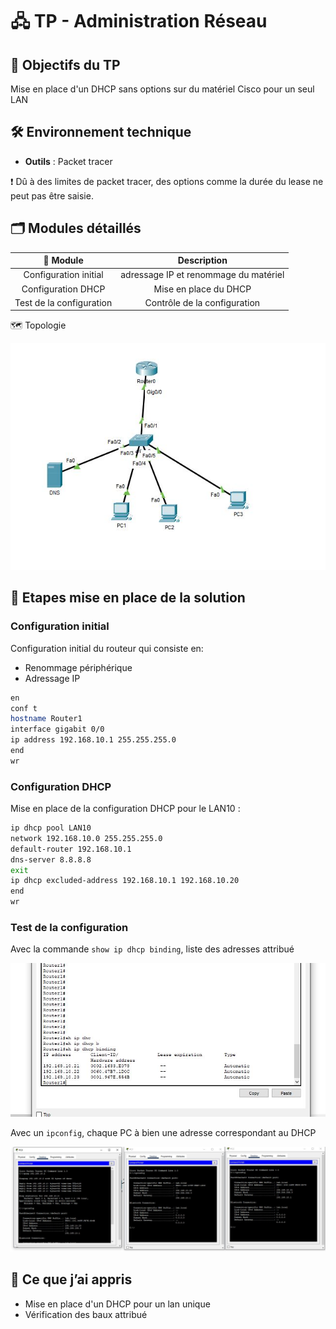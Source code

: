 # 🖧 TP - Administration Réseau

## 📌 Objectifs du TP

Mise en place d'un DHCP sans options sur du matériel Cisco pour un seul LAN

## 🛠️ Environnement technique

- **Outils** : Packet tracer

❗ Dû à des limites de packet tracer, des options comme la durée du lease ne peut pas être saisie.

## 🗂️ Modules détaillés

|📁 Module|Description|
|:-:|:-:|
|Configuration initial|adressage IP et renommage du matériel|
|Configuration DHCP|Mise en place du DHCP|
|Test de la configuration|Contrôle de la configuration|

🗺️  Topologie

![topologie](./Illustrations/topologie.JPG)

## 📜 Etapes mise en place de la solution

### Configuration initial

Configuration initial du routeur qui consiste en:

- Renommage périphérique
- Adressage IP

```bash
en
conf t
hostname Router1
interface gigabit 0/0
ip address 192.168.10.1 255.255.255.0
end
wr
```

### Configuration DHCP

Mise en place de la configuration DHCP pour le LAN10 :

```bash
ip dhcp pool LAN10
network 192.168.10.0 255.255.255.0
default-router 192.168.10.1
dns-server 8.8.8.8
exit
ip dhcp excluded-address 192.168.10.1 192.168.10.20
end
wr
```

### Test de la configuration

Avec la commande `show ip dhcp binding`, liste des adresses attribué

![alt text](./Illustrations/bail_router.JPG)

Avec un `ipconfig`, chaque PC à bien une adresse correspondant au DHCP

![alt text](./Illustrations/bail_pc.JPG)

## 🧠 Ce que j’ai appris

- Mise en place d'un DHCP pour un lan unique
- Vérification des baux attribué
